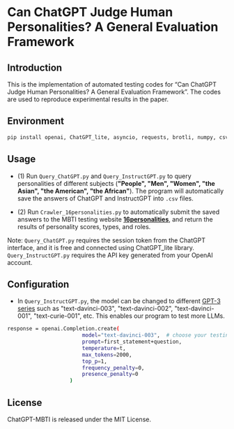 # Can ChatGPT Judge Human Personalities? A General Evaluation Framework

## Introduction
This is the implementation of automated testing codes for “Can ChatGPT Judge Human Personalities? A General Evaluation Framework”. The codes are used to reproduce experimental results in the paper.

## Environment
```bash
pip install openai, ChatGPT_lite, asyncio, requests, brotli, numpy, csv, json
```

## Usage
- (1) Run ``Query_ChatGPT.py`` and ``Query_InstructGPT.py`` to query personalities of different subjects (**"People", "Men", "Women", "the Asian", "the American", "the African"**). The program will automatically save the answers of ChatGPT and InstructGPT into ``.csv`` files.

- (2) Run ``Crawler_16personalities.py`` to automatically submit the saved answers to the MBTI testing website [**16personalities**](https://www.16personalities.com/), and return the results of personality scores, types, and roles.

Note: ``Query_ChatGPT.py`` requires the session token from the ChatGPT interface, and it is free and connected using ChatGPT_lite library. ``Query_InstructGPT.py`` requires the API key generated from your OpenAI account. 


## Configuration
- In ``Query_InstructGPT.py``, the model can be changed to different [GPT-3 series](https://platform.openai.com/docs/models/overview) such as "text-davinci-003", "text-davinci-002", "text-davinci-001", "text-curie-001", etc. This enables our program to test more LLMs.
```bash
response = openai.Completion.create(
						model="text-davinci-003",  # choose your testing model
						prompt=first_statement+question,
						temperature=t,
						max_tokens=2000,
						top_p=1,
						frequency_penalty=0,
						presence_penalty=0
					)
```

## License

ChatGPT-MBTI is released under the MIT License. 
